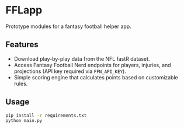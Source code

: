 # FFLapp

Prototype modules for a fantasy football helper app.

## Features
- Download play-by-play data from the NFL fastR dataset.
- Access Fantasy Football Nerd endpoints for players, injuries, and projections (API key required via `FFN_API_KEY`).
- Simple scoring engine that calculates points based on customizable rules.

## Usage
```bash
pip install -r requirements.txt
python main.py
```
